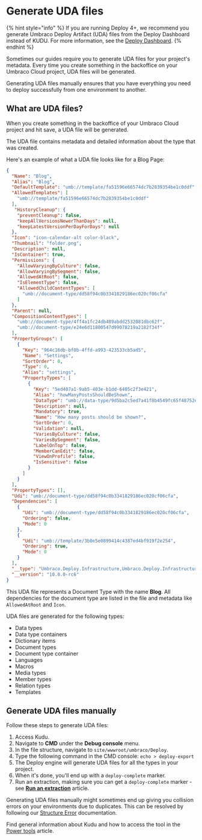 # Generate UDA files

{% hint style="info" %}
If you are running Deploy 4+, we recommend you generate Umbraco Deploy Artifact (UDA) files from the Deploy Dashboard instead of KUDU. For more information, see the [Deploy Dashboard](../../deployment/deploy-operations/extract-schema-to-data-files.md).
{% endhint %}

Sometimes our guides require you to generate UDA files for your project's metadata. Every time you create something in the backoffice on your Umbraco Cloud project, UDA files will be generated.

Generating UDA files manually ensures that you have everything you need to deploy successfully from one environment to another.

## What are UDA files?

When you create something in the backoffice of your Umbraco Cloud project and hit save, a UDA file will be generated.

The UDA file contains metadata and detailed information about the type that was created.

Here's an example of what a UDA file looks like for a Blog Page:

```json
{
  "Name": "Blog",
  "Alias": "Blog",
  "DefaultTemplate": "umb://template/fa51596e66574dc7b2839354be1c0ddf",
  "AllowedTemplates": [
    "umb://template/fa51596e66574dc7b2839354be1c0ddf"
  ],
   "HistoryCleanup": {
    "preventCleanup": false,
    "keepAllVersionsNewerThanDays": null,
    "keepLatestVersionPerDayForDays": null
  },
  "Icon": "icon-calendar-alt color-black",
  "Thumbnail": "folder.png",
  "Description": null,
  "IsContainer": true,
  "Permissions": {
    "AllowVaryingByCulture": false,
    "AllowVaryingBySegment": false,
    "AllowedAtRoot": false,
    "IsElementType": false,
    "AllowedChildContentTypes": [
      "umb://document-type/dd58f94c0b3341829186ec020cf06cfa"
    ]
  },
  "Parent": null,
  "CompositionContentTypes": [
    "umb://document-type/4ff4a1fc24db489abdd2532081dbc62f",
    "umb://document-type/e24e6d11800547d99078219a2182f34f"
  ],
  "PropertyGroups": [
    {
      "Key": "964c16db-bf0b-4ffd-a993-423533cb5ad5",
      "Name": "Settings",
      "SortOrder": 0,
      "Type": 0,
      "Alias": "settings",
      "PropertyTypes": [
        {
          "Key": "5ed407a1-9ab5-403e-b1dd-6405c2f3e421",
          "Alias": "howManyPostsShouldBeShown",
          "DataType": "umb://data-type/9d5ba2c5ed7a41f8b4549fc65f48752e",
          "Description": null,
          "Mandatory": true,
          "Name": "How many posts should be shown?",
          "SortOrder": 0,
          "Validation": null,
          "VariesByCulture": false,
          "VariesBySegment": false,
          "LabelOnTop": false,
          "MemberCanEdit": false,
          "ViewOnProfile": false,
          "IsSensitive": false
        }
      ]
    }
  ],
  "PropertyTypes": [],
  "Udi": "umb://document-type/dd58f94c0b3341829186ec020cf06cfa",
  "Dependencies": [
    {
      "Udi": "umb://document-type/dd58f94c0b3341829186ec020cf06cfa",
      "Ordering": false,
      "Mode": 0
    },
    {
      "Udi": "umb://template/3b0e5e0899414c4387ed4bf919f2e254",
      "Ordering": true,
      "Mode": 0
    }
  ],
  "__type": "Umbraco.Deploy.Infrastructure,Umbraco.Deploy.Infrastructure.Artifacts.ContentType.DocumentTypeArtifact",
  "__version": "10.0.0-rc6"
}
```

This UDA file represents a Document Type with the name **Blog**. All dependencies for the document type are listed in the file and metadata like `AllowedAtRoot` and `Icon`.

UDA files are generated for the following types:

* Data types
* Data type containers
* Dictionary items
* Document types
* Document type container
* Languages
* Macros
* Media types
* Member types
* Relation types
* Templates

## Generate UDA files manually

Follow these steps to generate UDA files:

1. Access Kudu.
2. Navigate to **CMD** under the **Debug console** menu.
3. In the file structure, navigate to `site/wwwroot/umbraco/Deploy`.
4. Type the following command in the CMD console: `echo > deploy-export`
5. The Deploy engine will generate UDA files for all the types in your project.
6. When it's done, you'll end up with a `deploy-complete` marker.
7. Run an extraction, making sure you can get a `deploy-complete` marker - see [**Run an extraction**](../../deployment/deploy-operations/extract-schema-to-data-files.md) article.

Generating UDA files manually might sometimes end up giving you collision errors on your environments due to duplicates. This can be resolved by following our [Structure Error](../../Troubleshooting/Deployments/structure-error.md) documentation.

Find general information about Kudu and how to access the tool in the [Power tools](../) article.
